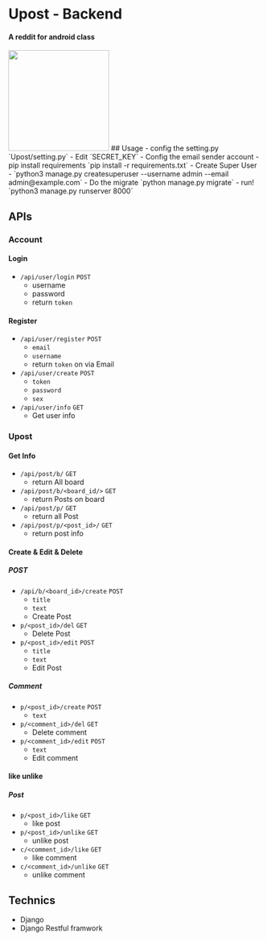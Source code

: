 # Upost - Backend
#### A reddit for android class
<img src="https://i.imgur.com/n9TDmEM.png" width="200"/>
## Usage
- config the setting.py `Upost/setting.py`
    - Edit `SECRET_KEY`
    - Config the email sender account
- pip install requirements `pip install -r requirements.txt`
- Create Super User
    - `python3 manage.py createsuperuser --username admin --email admin@example.com`
- Do the migrate `python manage.py migrate`
- run! `python3 manage.py runserver 8000`


## APIs
### Account
#### Login
- `/api/user/login` `POST`
    - username
    - password
    - return `token`
#### Register
- `/api/user/register` `POST`
    - `email`
    - `username`
    - return `token` on via Email
- `/api/user/create` `POST`
    - `token`
    - `password`
    - `sex`
- `/api/user/info` `GET`
    - Get user info

### Upost
#### Get Info
- `/api/post/b/` `GET`
    - return All board
- `/api/post/b/<board_id/>` `GET`
    - return Posts on board 
- `/api/post/p/` `GET`
    - return all Post
- `/api/post/p/<post_id>/` `GET`
    - return post info

#### Create & Edit & Delete
##### POST
- `/api/b/<board_id>/create` `POST`
    - `title`
    - `text`
    - Create Post
- `p/<post_id>/del` `GET`
    - Delete Post
- `p/<post_id>/edit` `POST`
    - `title`
    - `text`
    - Edit Post
##### Comment
- `p/<post_id>/create` `POST`
    - `text`
- `p/<comment_id>/del` `GET`
    - Delete comment
- `p/<comment_id>/edit` `POST`
    - `text`
    - Edit comment
#### like unlike 
##### Post
- `p/<post_id>/like`  `GET`
    - like post
- `p/<post_id>/unlike`  `GET`
    - unlike post
- `c/<comment_id>/like` `GET`
    - like comment
- `c/<comment_id>/unlike` `GET`
    - unlike comment

## Technics
- Django
- Django Restful framwork


